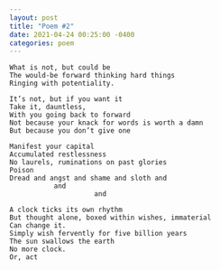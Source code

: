 ```yaml
---
layout: post
title: "Poem #2"
date: 2021-04-24 00:25:00 -0400
categories: poem
---
```


    What is not, but could be
    The would-be forward thinking hard things
    Ringing with potentiality.

    It’s not, but if you want it
    Take it, dauntless,
    With you going back to forward
    Not because your knack for words is worth a damn
    But because you don’t give one

    Manifest your capital
    Accumulated restlessness
    No laurels, ruminations on past glories
    Poison
    Dread and angst and shame and sloth and
               and
                         and

    A clock ticks its own rhythm
    But thought alone, boxed within wishes, immaterial
    Can change it.
    Simply wish fervently for five billion years
    The sun swallows the earth
    No more clock.
    Or, act